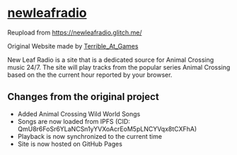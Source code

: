 # [newleafradio](https://newleafradio.lhns.de)

Reupload from https://newleafradio.glitch.me/

Original Website made by [Terrible_At_Games](https://www.reddit.com/user/Terrible_At_Games/)

New Leaf Radio is a site that is a dedicated source for Animal Crossing music 24/7. The site will play tracks from the popular series Animal Crossing based on the the current hour reported by your browser.

## Changes from the original project
- Added Animal Crossing Wild World Songs
- Songs are now loaded from IPFS (CID: QmU8r6FoSr6YLaNCSn1yYVXoAcrEoM5pLNCYVqx8tCXFhA)
- Playback is now synchronized to the current time
- Site is now hosted on GitHub Pages
